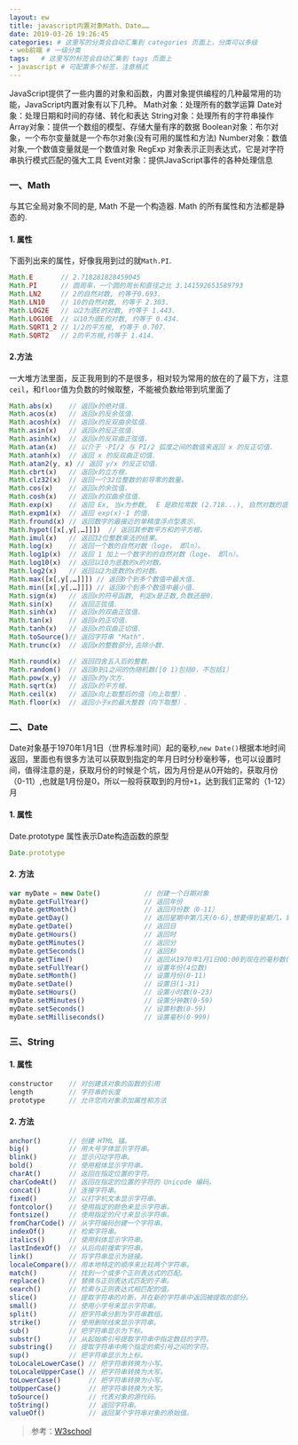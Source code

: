 ```yaml
---
layout: ew
title: javascript内置对象Math、Date……
date: 2019-03-26 19:26:45
categories: # 这里写的分类会自动汇集到 categories 页面上，分类可以多级
- web前端 # 一级分类
tags:   # 这里写的标签会自动汇集到 tags 页面上
- javascript # 可配置多个标签，注意格式
---
```

JavaScript提供了一些内置的对象和函数，内置对象提供编程的几种最常用的功能，JavaScript内置对象有以下几种。
Math对象：处理所有的数学运算
Date对象：处理日期和时间的存储、转化和表达
String对象：处理所有的字符串操作
Array对象：提供一个数组的模型、存储大量有序的数据
Boolean对象：布尔对象，一个布尔变量就是一个布尔对象(没有可用的属性和方法)
Number对象：数值对象,一个数值变量就是一个数值对象
RegExp 对象表示正则表达式，它是对字符串执行模式匹配的强大工具
Event对象：提供JavaScript事件的各种处理信息
 <!-- more -->
### 一、Math
与其它全局对象不同的是, Math 不是一个构造器.  Math 的所有属性和方法都是静态的. 
#### 1. 属性
下面列出来的属性，好像我用到过的就`Math.PI`.
```javascript
Math.E       // 2.718281828459045
Math.PI      // 圆周率，一个圆的周长和直径之比 3.141592653589793
Math.LN2     // 2的自然对数, 约等于0.693.
Math.LN10    // 10的自然对数, 约等于 2.303.
Math.LOG2E   // 以2为底E的对数, 约等于 1.443.
Math.LOG10E  // 以10为底E的对数, 约等于 0.434.
Math.SQRT1_2 // 1/2的平方根, 约等于 0.707.
Math.SQRT2   // 2的平方根,约等于 1.414.
```
#### 2.方法
一大堆方法里面，反正我用到的不是很多，相对较为常用的放在的了最下方，注意`ceil`，和`floor`值为负数的时候取整，不能被负数给带到坑里面了 
```javascript
Math.abs(x)    // 返回x的绝对值.
Math.acos(x)   // 返回x的反余弦值.
Math.acosh(x)  // 返回x的反双曲余弦值.
Math.asin(x)   // 返回x的反正弦值.
Math.asinh(x)  // 返回x的反双曲正弦值.
Math.atan(x)   // 以介于 -PI/2 与 PI/2 弧度之间的数值来返回 x 的反正切值.
Math.atanh(x)  // 返回 x 的反双曲正切值.
Math.atan2(y, x) // 返回 y/x 的反正切值.
Math.cbrt(x)   // 返回x的立方根.
Math.clz32(x)  // 返回一个32位整数的前导零的数量。
Math.cos(x)    // 返回x的余弦值.
Math.cosh(x)   // 返回x的双曲余弦值.
Math.exp(x)    // 返回 Ex, 当x为参数,  E 是欧拉常数 (2.718...), 自然对数的底.
Math.expm1(x)  // 返回 exp(x)-1 的值.
Math.fround(x) // 返回数字的最接近的单精度浮点型表示.
Math.hypot([x[,y[,…]]])  // 返回其参数平方和的平方根。
Math.imul(x)   // 返回32位整数乘法的结果。
Math.log(x)    // 返回一个数的自然对数（loge， 即ln）。
Math.log1p(x)  // 返回 1 加上一个数字的的自然对数（loge， 即ln）。
Math.log10(x)  // 返回以10为底数的x的对数。
Math.log2(x)   // 返回以2为底数的x的对数。
Math.max([x[,y[,…]]]) // 返回0个到多个数值中最大值.
Math.min([x[,y[,…]]]) // 返回0个到多个数值中最小值.
Math.sign(x)   // 返回x的符号函数, 判定x是正数,负数还是0.
Math.sin(x)    // 返回正弦值.
Math.sinh(x)   // 返回x的双曲正弦值.
Math.tan(x)    // 返回x的正切值.
Math.tanh(x)   // 返回x的双曲正切值.
Math.toSource()// 返回字符串 "Math".
Math.trunc(x)  // 返回x的整数部分,去除小数.

Math.round(x)  // 返回四舍五入后的整数.
Math.random()  // 返回0到1之间的伪随机数([0 1)包括0，不包括1）
Math.pow(x,y)  // 返回x的y次方.
Math.sqrt(x)   // 返回x的平方根.
Math.ceil(x)   // 返回x向上取整后的值（向上取整）.
Math.floor(x)  // 返回小于x的最大整数（向下取整）.
```
### 二、Date
Date对象基于1970年1月1日（世界标准时间）起的毫秒,`new Date()`根据本地时间返回，里面也有很多方法可以获取到指定的年月日时分秒毫秒等，也可以设置时间，值得注意的是，获取月份的时候是个坑，因为月份是从0开始的，获取月份（0-11）,也就是1月份是0，所以一般将获取到的月份`+1`，达到我们正常的（1-12）月
#### 1. 属性
Date.prototype 属性表示Date构造函数的原型
```javascript
Date.prototype 
```
#### 2. 方法
```javascript
var myDate = new Date()           // 创建一个日期对象
myDate.getFullYear()              // 返回年份 
myDate.getMonth()                 // 返回月份数（0-11） 
myDate.getDay()                   // 返回星期中第几天(0-6),想要得到星期几，需要+1
myDate.getDate()                  // 返回日
myDate.getHours()                 // 返回时
myDate.getMinutes()               // 返回分
myDate.getSeconds()               // 返回秒
myDate.getTime()                  // 返回从1970年1月1日00:00到现在的毫秒数(时间戳)
myDate.setFullYear()              // 设置年份(4位数)
myDate.setMonth()                 // 设置月份(0-11)
myDate.setDate()                  // 设置日(1-31)
myDate.setHours()                 // 设置小时数(0-23)
myDate.setMinutes()               // 设置分钟数(0-59)
myDate.setSeconds()               // 设置秒数(0-59)
myDate.setMilliseconds()          // 设置毫秒(0-999)
```

### 三、String
#### 1. 属性
```javascript
constructor    // 对创建该对象的函数的引用
length         // 字符串的长度
prototype      // 允许您向对象添加属性和方法
```
#### 2. 方法
```javascript
anchor()       // 创建 HTML 锚。
big()	       // 用大号字体显示字符串。	
blink()	       // 显示闪动字符串。	
bold()	       // 使用粗体显示字符串。
charAt()	   // 返回在指定位置的字符。
charCodeAt()   // 返回在指定的位置的字符的 Unicode 编码。	
concat()	   // 连接字符串。	
fixed()	       // 以打字机文本显示字符串。	
fontcolor()	   // 使用指定的颜色来显示字符串。
fontsize()	   // 使用指定的尺寸来显示字符串。
fromCharCode() // 从字符编码创建一个字符串。
indexOf()	   // 检索字符串。
italics()	   // 使用斜体显示字符串。
lastIndexOf()  // 从后向前搜索字符串。
link()	       // 将字符串显示为链接。
localeCompare()// 用本地特定的顺序来比较两个字符串。
match()	       // 找到一个或多个正则表达式的匹配。
replace()	   // 替换与正则表达式匹配的子串。
search()	   // 检索与正则表达式相匹配的值。
slice()	       // 提取字符串的片断，并在新的字符串中返回被提取的部分。
small()	       // 使用小字号来显示字符串。
split()	       // 把字符串分割为字符串数组。
strike()	   // 使用删除线来显示字符串。
sub()	       // 把字符串显示为下标。	
substr()	   // 从起始索引号提取字符串中指定数目的字符。
substring()	   // 提取字符串中两个指定的索引号之间的字符。
sup()	       // 把字符串显示为上标。
toLocaleLowerCase()	// 把字符串转换为小写。
toLocaleUpperCase() // 把字符串转换为大写。
toLowerCase()	    // 把字符串转换为小写。
toUpperCase()	    // 把字符串转换为大写。
toSource()	        // 代表对象的源代码。
toString()	        // 返回字符串。
valueOf()	        // 返回某个字符串对象的原始值。
```

>参考：[W3school](https://www.jb51.net/w3school/js/jsref_obj_regexp.htm)
